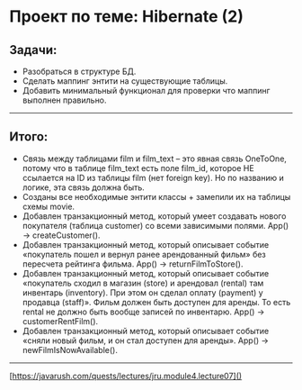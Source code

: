 # Проект по теме: Hibernate (2)

## Задачи:
* Разобраться в структуре БД.
* Сделать маппинг энтити на существующие таблицы.
* Добавить минимальный функционал для проверки что маппинг выполнен правильно.
---------
## Итого:
* Связь между таблицами film и film_text – это явная связь OneToOne, потому что в таблице film_text есть поле film_id, которое НЕ ссылается на ID из таблицы film (нет foreign key). Но по названию и логике, эта связь должна быть.
* Созданы все необходимые энтити классы + замепили их на таблицы схемы movie.
* Добавлен транзакционный метод, который умеет создавать нового покупателя (таблица customer) со всеми зависимыми полями. App() -> createCustomer().
* Добавлен транзакционный метод, который описывает событие «покупатель пошел и вернул ранее арендованный фильм» без пересчета рейтинга фильма. App() -> returnFilmToStore().
* Добавлен транзакционный метод, который описывает событие «покупатель сходил в магазин (store) и арендовал (rental) там инвентарь (inventory). При этом он сделал оплату (payment) у продавца (staff)». Фильм должен быть доступен для аренды. То есть rental не должно быть вообще записей по инвентарю. App() -> customerRentFilm().
* Добавлен транзакционный метод, который описывает событие «сняли новый фильм, и он стал доступен для аренды». App() -> newFilmIsNowAvailable().


---------
[https://javarush.com/quests/lectures/jru.module4.lecture07]()
